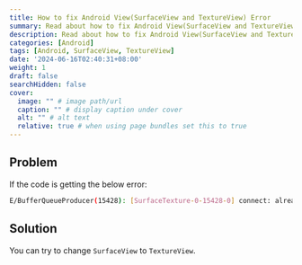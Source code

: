 ```yaml
---
title: How to fix Android View(SurfaceView and TextureView) Error
summary: Read about how to fix Android View(SurfaceView and TextureView) Error
description: Read about how to fix Android View(SurfaceView and TextureView) Error
categories: [Android]
tags: [Android, SurfaceView, TextureView]
date: '2024-06-16T02:40:31+08:00'
weight: 1
draft: false
searchHidden: false
cover:
  image: "" # image path/url
  caption: "" # display caption under cover
  alt: "" # alt text
  relative: true # when using page bundles set this to true
---
```


## Problem
If the code is getting the below error:
```bash
E/BufferQueueProducer(15428): [SurfaceTexture-0-15428-0] connect: already connected (cur=1 req=1)
```

## Solution
You can try to change ```SurfaceView``` to ```TextureView```.